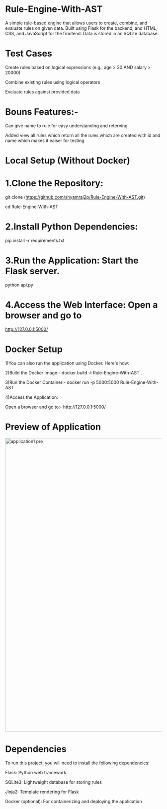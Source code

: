 # Rule-Engine-With-AST
A simple rule-based engine that allows users to create, combine, and evaluate rules on given data. Built using Flask for the backend, and HTML, CSS, and JavaScript for the frontend. Data is stored in an SQLite database.
# Test Cases
Create rules based on logical expressions (e.g., age > 30 AND salary > 20000)

Combine existing rules using logical operators

Evaluate rules against provided data

# Bouns Features:-
Can give name to rule for easy understanding and reterving 

Added view all rules which return all the rules which are created with id and name which makes it eaiser for testing


# Local Setup (Without Docker)
# 1.Clone the Repository:

git clone (https://github.com/shyamraj2p/Rule-Engine-With-AST.git)

cd Rule-Engine-With-AST
# 2.Install Python Dependencies:

pip install -r requirements.txt

# 3.Run the Application: Start the Flask server.

python api.py

# 4.Access the Web Interface: Open a browser and go to

http://127.0.0.1:5000/

# Docker Setup
1)You can also run the application using Docker. Here's how:

2)Build the Docker Image:- docker build -t Rule-Engine-With-AST .

3)Run the Docker Container:- docker run -p 5000:5000 Rule-Engine-With-AST

4)Access the Application:

Open a browser and go to:- http://127.0.0.1:5000/

# Preview of Application
<img width="946" alt="application1 pre" src="https://github.com/user-attachments/assets/a15f0d28-7840-46b7-bfaa-0d46dc51402f">



# Dependencies
To run this project, you will need to install the following dependencies:

Flask: Python web framework

SQLite3: Lightweight database for storing rules

Jinja2: Template rendering for Flask

Docker (optional): For containerizing and deploying the application



